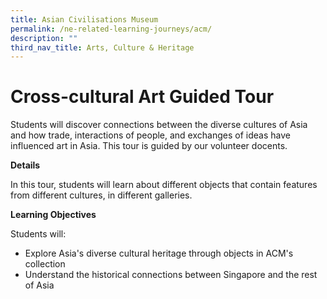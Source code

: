 ```yaml
---
title: Asian Civilisations Museum
permalink: /ne-related-learning-journeys/acm/
description: ""
third_nav_title: Arts, Culture & Heritage
---
```

# Cross-cultural Art Guided Tour
Students will discover connections between the diverse cultures of Asia and how trade, interactions of people, and exchanges of ideas have influenced art in Asia. This tour is guided by our volunteer docents.

**Details**

In this tour, students will learn about different objects that contain features from different cultures, in different galleries.

**Learning Objectives**

Students will:
* Explore Asia's diverse cultural heritage through objects in ACM's collection
* Understand the historical connections between Singapore and the rest of Asia